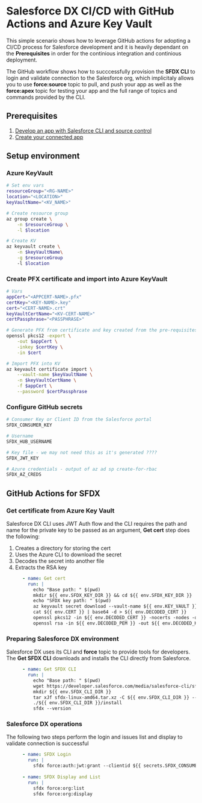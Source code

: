 # Salesforce DX CI/CD with GitHub Actions and Azure Key Vault

This simple scenario shows how to leverage GitHub actions for adopting a CI/CD process for Salesforce development and it is heavily dependant on the **Prerequisites** in order for the continious integration and continious deployment. 

The GitHub workflow shows how to succcessfully provision the **SFDX CLI** to login and validate connection to the Salesforce org, which implicitaly allows you to use **force:source** topic to pull, and push your app as well as the **force:apex** topic for testing your app and the full range of topics and commands provided by the CLI.

## Prerequisites

1. [Develop an app with Salesforce CLI and source control](https://trailhead.salesforce.com/content/learn/projects/develop-app-with-salesforce-cli-and-source-control)
2. [Create your connected app](https://trailhead.salesforce.com/content/learn/modules/sfdx_travis_ci/sfdx_travis_ci_connected_app?trail_id=sfdx_get_started)

## Setup environment

### Azure KeyVault

```bash
# Set env vars
resourceGroup="<RG-NAME>"
location="<LOCATION>"
keyVaultName="<KV_NAME>"

# Create resource group
az group create \
    -n $resourceGroup \
    -l $location

# Create KV
az keyvault create \
    -n $keyVaultName\
    -g $resourceGroup
    -l $location
```

### Create PFX certificate and import into Azure KeyVault

```bash
# Vars
appCert="<APPCERT-NAME>.pfx"
certKey="<KEY-NAME>.key"
cert="<CERT-NAME>.crt"
keyVaultCertName="<KV-CERT-NAME>"
certPassphrase="<PASSPHRASE>"

# Generate PFX from certificate and key created from the pre-requisites
openssl pkcs12 -export \
    -out $appCert \
    -inkey $certKey \
    -in $cert

# Import PFX into KV
az keyvault certificate import \
    --vault-name $keyVaultName \
    -n $keyVaultCertName \
    -f $appCert \
    --password $certPassphrase
```

### Configure GitHub secrets

```bash
# Consumer Key or Client ID from the Salesforce portal 
SFDX_CONSUMER_KEY

# Username
SFDX_HUB_USERNAME

# Key file - we may not need this as it's generated ????
SFDX_JWT_KEY

# Azure credentials - output of az ad sp create-for-rbac 
SFDX_AZ_CREDS
```

## GitHub Actions for SFDX

### Get certificate from Azure Key Vault

Salesforce DX CLI uses JWT Auth flow and the CLI requires the path and name for the private key to be passed as an argument, **Get cert** step does the following:

1. Creates a directory for storing the cert
2. Uses the Azure CLI to download the secret
3. Decodes the secret into another file
4. Extracts the RSA key

```yaml
      - name: Get cert
        run: |
          echo "Base path: " $(pwd)
          mkdir ${{ env.SFDX_KEY_DIR }} && cd ${{ env.SFDX_KEY_DIR }}
          echo "SFDX key path: " $(pwd)
          az keyvault secret download --vault-name ${{ env.KEY_VAULT }} -n ${{ env.KV_CERT }} -f ${{ env.CERT }}
          cat ${{ env.CERT }} | base64 -d > ${{ env.DECODED_CERT }}
          openssl pkcs12 -in ${{ env.DECODED_CERT }} -nocerts -nodes -out ${{ env.DECODED_PEM }} -passin pass:
          openssl rsa -in ${{ env.DECODED_PEM }} -out ${{ env.DECODED_KEY }}
```

### Preparing Salesforce DX environment

Salesforce DX uses its CLI and **force** topic to provide tools for developers. The **Get SFDX CLI** downloads and installs the CLI directly from Salesforce.

```yaml
      - name: Get SFDX CLI
        run: |
          echo "Base path: " $(pwd)
          wget https://developer.salesforce.com/media/salesforce-cli/sfdx-linux-amd64.tar.xz
          mkdir ${{ env.SFDX_CLI_DIR }}
          tar xJf sfdx-linux-amd64.tar.xz -C ${{ env.SFDX_CLI_DIR }} --strip-components 1
          ./${{ env.SFDX_CLI_DIR }}/install
          sfdx --version
```

### Salesforce DX operations

The following two steps perform the login and issues list and display to validate connection is successful

```yaml
      - name: SFDX Login
        run: |
          sfdx force:auth:jwt:grant --clientid ${{ secrets.SFDX_CONSUMER_KEY }} --jwtkeyfile ${{ env.SFDX_KEY_DIR }}/${{ env.DECODED_KEY }} --username ${{ secrets.SFDX_HUB_USERNAME }} --setdefaultdevhubusername
          
      - name: SFDX Display and List
        run: |
          sfdx force:org:list
          sfdx force:org:display
```
